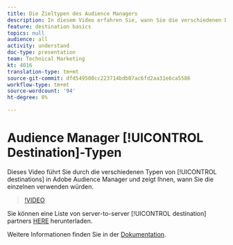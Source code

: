 ```yaml
---
title: Die Zieltypen des Audience Managers
description: In diesem Video erfahren Sie, wann Sie die verschiedenen Destinationen in Adobe Audience Manager besuchen.
feature: destination basics
topics: null
audience: all
activity: understand
doc-type: presentation
team: Technical Marketing
kt: 4016
translation-type: tm+mt
source-git-commit: dfd549508cc223714bdb07ac6fd2aa31e6ca5586
workflow-type: tm+mt
source-wordcount: '94'
ht-degree: 0%

---
```



# Audience Manager [!UICONTROL Destination]-Typen

Dieses Video führt Sie durch die verschiedenen Typen von [!UICONTROL destinations] in Adobe Audience Manager und zeigt Ihnen, wann Sie die einzelnen verwenden würden.

>[!VIDEO](https://video.tv.adobe.com/v/29839/?quality=12)

Sie können eine Liste von server-to-server [!UICONTROL destination] partners [HERE](https://docs.adobe.com/help/en/audience-manager/user-guide/overview/gdpr/assets/AAM-Partners-October2019.xlsx) herunterladen.

Weitere Informationen finden Sie in der [Dokumentation](https://docs.adobe.com/content/help/en/audience-manager/user-guide/features/destinations/destinations.html).
